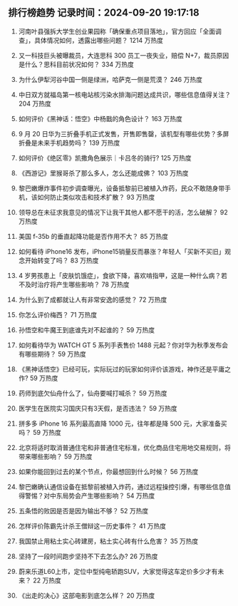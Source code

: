 
## 排行榜趋势 记录时间：2024-09-20 19:17:18
  
  1. 河南叶县强拆大学生创业果园称「确保重点项目落地」，官方回应「全面调查」，具体情况如何，透露出哪些问题？ 1214 万热度
    
  2. 又一科技巨头被曝裁员，大连思科 300 员工一夜失业，赔偿 N+7，裁员原因是什么？思科目前状况如何？ 334 万热度
    
  3. 为什么伊犁河谷中国一侧是绿洲，哈萨克一侧是荒漠？ 246 万热度
    
  4. 中日双方就福岛第一核电站核污染水排海问题达成共识，哪些信息值得关注？ 204 万热度
    
  5. 如何评价《黑神话：悟空》中杨戬的角色设计？ 163 万热度
    
  6. 9 月 20 日华为三折叠手机正式发售，开售即售罄，该机型有哪些优势？多屏折叠是未来手机趋势吗？ 139 万热度
    
  7. 如何评价《绝区零》凯撒角色展示｜卡吕冬的骑行? 125 万热度
    
  8. 《西游记》里猴哥杀了那么多人，怎么还能成佛？ 103 万热度
    
  9. 黎巴嫩爆炸事件初步调查曝光，设备抵黎前已被植入炸药，民众不敢随身带手机，该如何防止类似攻击和技术扩散？ 93 万热度
    
  10. 领导总在未征求我意见的情况下让我干其他人都不愿干的活，怎么破解？ 92 万热度
    
  11. 美国 f-35b 的垂直起降功能是否作用不大？ 85 万热度
    
  12. 如何看待 iPhone16 发布，iPhone15销量反而暴涨？年轻人「买新不买旧」观念开始转变了吗？ 83 万热度
    
  13. 4 岁男孩患上「皮肤饥饿症」，食欲下降，喜欢啃指甲，这是一种什么病？若不及时治疗将产生哪些影响？ 78 万热度
    
  14. 为什么到了成都就让人有非常安逸的感觉？ 72 万热度
    
  15. 你怎么评价梅西？ 71 万热度
    
  16. 孙悟空和牛魔王到底谁先对不起谁的？ 59 万热度
    
  17. 如何看待华为 WATCH GT 5 系列手表售价 1488 元起？你对华为秋季发布会有哪些期待？ 59 万热度
    
  18. 《黑神话悟空》已经可玩，实际玩过的玩家如何评价该游戏，神作还是平庸之作? 59 万热度
    
  19. 药师到底欠仙舟什么了，仙舟要喊打喊杀？ 59 万热度
    
  20. 医学生在医院实习国庆只有3天假，是否违法？ 59 万热度
    
  21. 拼多多 iPhone 16 系列最高直降 1000 元，往年都是降 500 元，大家准备买吗？ 59 万热度
    
  22. 北京将适时取消普通住宅和非普通住宅标准，优化商品住宅用地交易规则，将带来哪些影响？ 59 万热度
    
  23. 如果你能回到过去的某个节点，你最想回到什么时候？ 56 万热度
    
  24. 黎巴嫩确认通信设备在抵黎前被植入炸药，通过远程操控引爆，有哪些信息值得警惕？对中东局势会产生哪些影响？ 54 万热度
    
  25. 五条悟的败因是否是因为输出不够？ 52 万热度
    
  26. 怎样评价陈霸先计杀王僧辩这一历史事件？ 41 万热度
    
  27. 我国禁止用粘土实心砖建房，粘土实心砖有什么危害？ 35 万热度
    
  28. 坚持了一段时间跑步坚持不下去怎么办? 26 万热度
    
  29. 蔚来乐道L60上市，定位中型纯电轿跑SUV，大家觉得这车定价多少才有未来？ 22 万热度
    
  30. 《出走的决心》这部电影到底怎么样？ 20 万热度
    